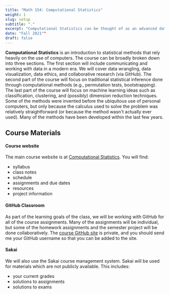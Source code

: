 ```yaml
---
title: "Math 154: Computational Statistics"
weight: 1
slug: setup
subtitle: "."
excerpt: "Computational Statistics can be thought of as an advanced data science course.  We will work with many different types of data to become fluent in wrangling, visualizing, modeling, predicting, and most importantly communicating results."
date: "Fall 2021""
draft: false
---
```



**Computational Statistics** is an introduction to statistical methods that rely heavily on the use of computers.
The course can be broadly broken down into three sections.
The first section will include communicating and working with data in a modern era.
We will cover data wrangling, data visualization, data ethics, and collaborative research (via GitHub).
The second part of the course will focus on traditional statistical inference done through computational methods (e.g., permutation tests, bootstrapping).
The last part of the course will focus on machine learning ideas such as classification, clustering, and (possibly) dimension reduction techniques.
Some of the methods were invented before the ubiquitous use of personal computers, but only because the calculus used to solve the problem was relatively straightforward (or because the method wasn't actually ever used). 
Many of the methods have been developed within the last few years.

## Course Materials


#### Course website

The main course website is at [Computational Statistics](https://m154-comp-stats.netlify.app/).  You will find:

* syllabus
* class notes
* schedule
* assignments and due dates
* resources
* project information

#### GitHub Classroom

As part of the learning goals of the class, we will be working with GitHub for all of the course assignments. Many of the assignments will be individual, but some of the homework assignments and the semester project will be done collaboratively.  The [course GitHub site]() is private, and you should send me your GitHub username so that you can be added to the site.

#### Sakai

We will also use the Sakai course management system.  Sakai will be used for materials which are not publicly available.  This includes:

* your current grades
* solutions to assignments
* solutions to exams


